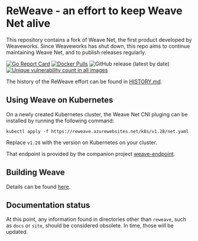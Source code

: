 # ReWeave - an effort to keep Weave Net alive

This repository contains a fork of Weave Net, the first product developed by Weaveworks. Since Weaveworks has shut down, this repo aims to continue maintaining Weave Net, and to publish releases regularly.

[![Go Report Card](https://goreportcard.com/badge/github.com/rajch/weave)](https://goreportcard.com/report/github.com/rajch/weave)
[![Docker Pulls](https://img.shields.io/docker/pulls/rajchaudhuri/weave-kube)](https://hub.docker.com/r/rajchaudhuri/weave-kube)
![GitHub release (latest by date)](https://img.shields.io/github/v/release/rajch/weave?include_prereleases)
[![Unique vulnerability count in all images](https://img.shields.io/endpoint?url=https%3A%2F%2Fraw.githubusercontent.com%2Frajch%2Fweave%2Fmaster%2Freweave%2Fscans%2Fbadge.json&label=Vulnerabilty%20count)](reweave/scans/report.md)

The history of the ReWeave effort can be found in [HISTORY.md](HISTORY.md).

## Using Weave on Kubernetes

On a newly created Kubernetes cluster, the Weave Net CNI pluging can be installed by running the following command:

```
kubectl apply -f https://reweave.azurewebsites.net/k8s/v1.28/net.yaml
```

Replace `v1.28` with the version on Kubernetes on your cluster.

That endpoint is provided by the companion project [weave-endpoint](https://github.com/rajch/weave-endpoint).

## Building Weave

Details can be found [here](reweave/BUILDING.md). 

## Documentation status

At this point, any information found in directories other than `reweave`, such as `docs` or `site`, should be considered obsolete. In time, those will be updated.
